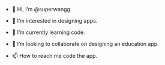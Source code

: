 - 👋 Hi, I’m @superwangg

- 👀 I’m interested in designing apps.

- 🌱 I’m currently learning code.
- 💞️ I’m looking to collaborate on designing an education app.
- 📫 How to reach me code the app.

<!---
superwangg/superwangg is a ✨ special ✨ repository because its `README.md` (this file) appears on your GitHub profile.
You can click the Preview link to take a look at your changes.
--->
